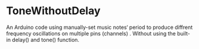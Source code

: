 # ToneWithoutDelay
An Arduino code using manually-set music notes‘ period to produce diffrent frequency oscillations on multiple pins (channels) . Without using the built-in delay() and tone() function.
